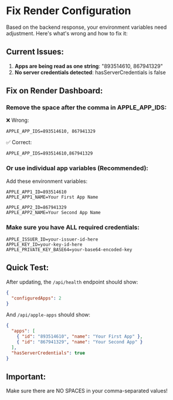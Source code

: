 # Fix Render Configuration

Based on the backend response, your environment variables need adjustment. Here's what's wrong and how to fix it:

## Current Issues:

1. **Apps are being read as one string**: "893514610, 867941329" 
2. **No server credentials detected**: hasServerCredentials is false

## Fix on Render Dashboard:

### Remove the space after the comma in APPLE_APP_IDS:

❌ Wrong:
```
APPLE_APP_IDS=893514610, 867941329
```

✅ Correct:
```
APPLE_APP_IDS=893514610,867941329
```

### Or use individual app variables (Recommended):

Add these environment variables:
```
APPLE_APP1_ID=893514610
APPLE_APP1_NAME=Your First App Name

APPLE_APP2_ID=867941329
APPLE_APP2_NAME=Your Second App Name
```

### Make sure you have ALL required credentials:

```
APPLE_ISSUER_ID=your-issuer-id-here
APPLE_KEY_ID=your-key-id-here
APPLE_PRIVATE_KEY_BASE64=your-base64-encoded-key
```

## Quick Test:

After updating, the `/api/health` endpoint should show:
```json
{
  "configuredApps": 2
}
```

And `/api/apple-apps` should show:
```json
{
  "apps": [
    { "id": "893514610", "name": "Your First App" },
    { "id": "867941329", "name": "Your Second App" }
  ],
  "hasServerCredentials": true
}
```

## Important: 
Make sure there are NO SPACES in your comma-separated values!